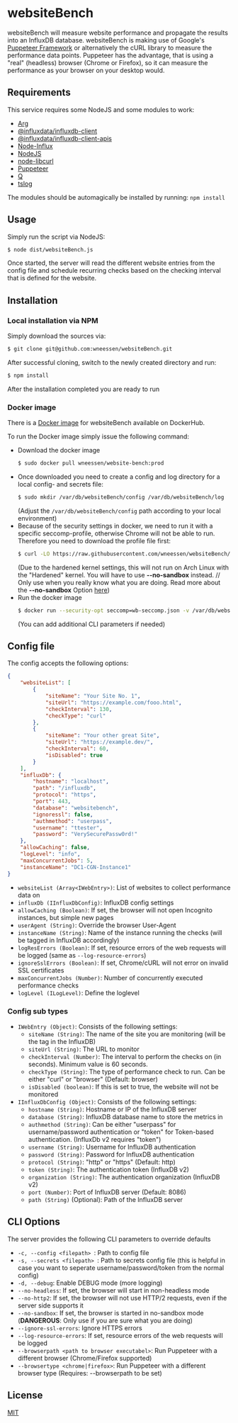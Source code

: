 # websiteBench
websiteBench will measure website performance and propagate the results into an InfluxDB database. websiteBench is making use of Google's [Puppeteer Framework](https://pptr.dev/) or alternatively the cURL library to measure the performance data points. Puppeteer has the advantage, that is using a "real" (headless) browser (Chrome or Firefox), so it can measure the performance as your browser on your desktop would.

## Requirements
This service requires some NodeJS and some modules to work:
- [Arg](https://www.npmjs.com/package/arg)
- [@influxdata/influxdb-client](https://github.com/influxdata/influxdb-client-js/)
- [@influxdata/influxdb-client-apis](https://github.com/influxdata/influxdb-client-js/)
- [Node-Influx](https://node-influx.github.io/)
- [NodeJS](https://nodejs.org/en/)
- [node-libcurl](https://github.com/JCMais/node-libcurl/)
- [Puppeteer](https://pptr.dev/)
- [Q](https://github.com/kriskowal/q)
- [tslog](https://tslog.js.org/)

The modules should be automagically be installed by running: ```npm install```

## Usage
Simply run the script via NodeJS:
```sh
$ node dist/websiteBench.js
```

Once started, the server will read the different website entries from the config file and schedule recurring checks based on the checking interval that is defined for the website.

## Installation

### Local installation via NPM
Simply download the sources via:
```sh
$ git clone git@github.com:wneessen/websiteBench.git
```
After successful cloning, switch to the newly created directory and run:
```sh
$ npm install
```
After the installation completed you are ready to run

### Docker image
There is a [Docker image](https://hub.docker.com/r/wneessen/website-bench) for websiteBench available on DockerHub.

To run the Docker image simply issue the following command:
- Download the docker image
  ```sh
  $ sudo docker pull wneessen/website-bench:prod
  ```
- Once downloaded you need to create a config and log directory for a local config- and secrets file:
  ```sh
  $ sudo mkdir /var/db/websiteBench/config /var/db/websiteBench/log
  ```
  (Adjust the ```/var/db/websiteBench/config``` path according to your local environment)
- Because of the security settings in docker, we need to run it with a specific seccomp-profile, otherwise Chrome will not be able to run. Therefore you need to download the profile file first:
  ```sh
  $ curl -LO https://raw.githubusercontent.com/wneessen/websiteBench/master/wb-seccomp.json
  ```
  (Due to the hardened kernel settings, this will not run on Arch Linux with the "Hardened" kernel. You will have to use **--no-sandbox** instead. // Only use when you really know what you are doing. Read more about the **--no-sandbox** Option [here](https://chromium.googlesource.com/chromium/src/+/master/docs/design/sandbox.md))
- Run the docker image
  ```sh
  $ docker run --security-opt seccomp=wb-seccomp.json -v /var/db/websiteBench/config:/opt/websiteBench/config -v /var/db/websiteBench/log:/opt/websiteBench/log wneessen/website-bench:prod -c config/yourconfig.conf
  ```
  (You can add additional CLI parameters if needed)

## Config file
The config accepts the following options:
```json
{
    "websiteList": [
        {
            "siteName": "Your Site No. 1",
            "siteUrl": "https://example.com/fooo.html",
            "checkInterval": 130,
            "checkType": "curl"
        },
        {
            "siteName": "Your other great Site",
            "siteUrl": "https://example.dev/",
            "checkInterval": 60,
            "isDisabled": true
        }
    ],
    "influxDb": {
        "hostname": "localhost",
        "path": "/influxdb",
        "protocol": "https",
        "port": 443,
        "database": "websitebench",
        "ignoressl": false,
        "authmethod": "userpass",
        "username": "ttester",
        "password": "VerySecurePassw0rd!"
    },
    "allowCaching": false,
    "logLevel": "info",
    "maxConcurrentJobs": 5,
    "instanceName": "DC1-CGN-Instance1"
}
```
- ```websiteList (Array<IWebEntry>)```: List of websites to collect performance data on
- ```influxDb (IInfluxDbConfig)```: InfluxDB config settings
- ```allowCaching (Boolean)```: If set, the browser will not open Incognito instances, but simple new pages
- ```userAgent (String)```: Override the browser User-Agent
- ```instanceName (String)```: Name of the instance running the checks (will be tagged in InfluxDB accordingly)
- ```logResErrors (Boolean)```: If set, resource errors of the web requests will be logged (same as ```--log-resource-errors```)
- ```ignoreSslErrors (Boolean)```: If set, Chrome/cURL will not error on invalid SSL certificates
- ```maxConcurrentJobs (Number)```: Number of concurrently executed performance checks
- ```logLevel (ILogLevel)```: Define the loglevel

### Config sub types
- ```IWebEntry (Object)```: Consists of the following settings:
  -  ```siteName (String)```: The name of the site you are monitoring (will be the tag in the InfluxDB)
  -  ```siteUrl (String)```: The URL to monitor
  -  ```checkInterval (Number)```: The interval to perform the checks on (in seconds). Minimum value is 60 seconds.
  -  ```checkType (String)```: The type of performance check to run. Can be either "curl" or "browser" (Default: browser)
  -  ```isDisabled (boolean)```: If this is set to true, the website will not be monitored
- ```IInfluxDbConfig (Object)```: Consists of the following settings:
  -  ```hostname (String)```: Hostname or IP of the InfluxDB server
  -  ```database (String)```: InfluxDB database name to store the metrics in
  -  ```authmethod (String)```: Can be either "userpass" for username/password authentication or "token" for Token-based authentication. (InfluxDb v2 requires "token")
  -  ```username (String)```: Username for InfluxDB authentication
  -  ```password (String)```: Password for InfluxDB authentication
  -  ```protocol (String)```: "http" or "https" (Default: http)
  -  ```token (String)```: The authentication token (InfluxDB v2)
  -  ```organization (String)```: The authentication organization (InfluxDB v2)
  -  ```port (Number)```: Port of InfluxDB server (Default: 8086)
  -  ```path (String)``` (Optional): Path of the InfluxDB server

## CLI Options
The server provides the following CLI parameters to override defaults

- ```-c, --config <filepath> ```: Path to config file
- ```-s, --secrets <filepath> ```: Path to secrets config file (this is helpful in case you want to seperate username/password/token from the normal config)
- ```-d, --debug```: Enable DEBUG mode (more logging)
- ```--no-headless```: If set, the browser will start in non-headless mode
- ```--no-http2```: If set, the browser will not use HTTP/2 requests, even if the server side supports it
- ```--no-sandbox```: If set, the browser is started in no-sandbox mode (**DANGEROUS**: Only use if you are sure what you are doing)
- ```--ignore-ssl-errors```: Ignore HTTPS errors
- ```--log-resource-errors```: If set, resource errors of the web requests will be logged
- ```--browserpath <path to browser executabel>```: Run Puppeteer with a different browser (Chrome/Firefox supported)
- ```--browsertype <chrome|firefox>```: Run Puppeteer with a different browser type (Requires: --browserpath to be set)

## License
[MIT](./LICENSE)
